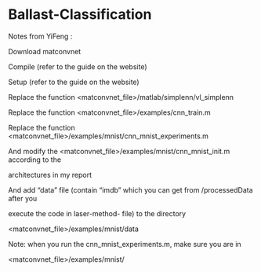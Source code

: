 # Ballast-Classification

Notes from YiFeng : 

Download matconvnet

Compile (refer to the guide on the website)

Setup (refer to the guide on the website)

Replace the function &lt;matconvnet_file&gt;/matlab/simplenn/vl_simplenn

Replace the function &lt;matconvnet_file&gt;/examples/cnn_train.m

Replace the function &lt;matconvnet_file&gt;/examples/mnist/cnn_mnist_experiments.m

And modify the &lt;matconvnet_file&gt;/examples/mnist/cnn_mnist_init.m according to the

architectures in my report

And add “data” file (contain “imdb” which you can get from /processedData after you

execute the code in laser-method- file) to the directory

&lt;matconvnet_file&gt;/examples/mnist/data

Note: when you run the cnn_mnist_experiments.m, make sure you are in

&lt;matconvnet_file&gt;/examples/mnist/
